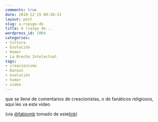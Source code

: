 ```yaml
---
comments: true
date: 2010-12-15 00:30:31
layout: post
slug: a-riesgo-de
title: A riesgo de...
wordpress_id: 1064
categories:
- Cultura
- Evolución
- Humor
- La Brecha Intelectual
tags:
- creacionismo
- Darwin
- evolución
- humor
- video
---
```


que se llene de comentarios de creacionistas, o de fanáticos religiosos, aquí les va este video



(vía [@fabiomb](http://twitter.com/#!/fabiomb) tomado de este[link](http://linksdeviernes.com/4911))
